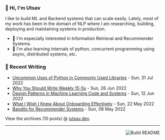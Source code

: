 ### 👋 Hi, I'm Utsav

I like to build ML and Backend systems that can scale easily. Lately, most of my work has been in the domain of NLP where I am researching, building, deploying and maintaining systems in production.
 - :telescope: I'm especially interested in Information Retrieval and Recommender Systems.
 - :seedling: I'm also learning internals of python, concurrent programming using async, distributed systems, etc.

### 📝 Recent Writing

<!-- writing starts -->
* [Uncommon Uses of Python in Commonly Used Libraries](https://eugeneyan.com//writing/uncommon-python/) - Sun, 31 Jul 2022
* [Why You Should Write Weekly 15-5s](https://eugeneyan.com//writing/15-5/) - Sun, 26 Jun 2022
* [Design Patterns in Machine Learning Code and Systems](https://eugeneyan.com//writing/design-patterns/) - Sun, 12 Jun 2022
* [What I Wish I Knew About Onboarding Effectively](https://eugeneyan.com//writing/onboarding/) - Sun, 22 May 2022
* [Bandits for Recommender Systems](https://eugeneyan.com//writing/bandits/) - Sun, 08 May 2022
<!-- writing ends -->

View the archives (<!-- writing_count starts -->10<!-- writing_count ends --> posts) @ [iutsav.dev](https://iutsav.dev).

---
<a href="https://github.com/kuutsav/kuutsav/actions"><img src="https://github.com/kuutsav/kuutsav/workflows/Build%20README/badge.svg?branch=master" align="right" alt="Build README"></a>
